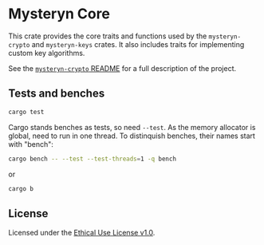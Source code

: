 # Mysteryn Core

This crate provides the core traits and functions used by the `mysteryn-crypto` and `mysteryn-keys` crates. It also includes traits for implementing custom key algorithms.

See the [`mysteryn-crypto` README](../mysteryn-crypto/README.md) for a full description of the project.

## Tests and benches

```bash
cargo test
```

Cargo stands benches as tests, so need `--test`. As the memory allocator is
global, need to run in one thread. To distinquish benches, their names start
with "bench":

```bash
cargo bench -- --test --test-threads=1 -q bench
```

or

```bash
cargo b
```

## License

Licensed under the [Ethical Use License v1.0](./LICENSE.md).
